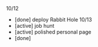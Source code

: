 10/12
  - [done] deploy Rabbit Hole
10/13
  - [active] job hunt
  - [active] polished personal page
  - [done] 

